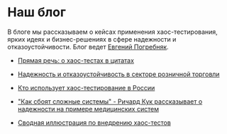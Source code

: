 # Наш блог 

В блоге мы рассказываем о кейсах применения хаос-тестирования,
ярких идеях и бизнес-решениях в сфере надежности и отказоустойчивости. 
Блог ведет [Евгений Погребняк](mailto:epo@v10n.com).

- [Прямая речь: о хаос-тестах в цитатах](quotes.md)

- [Надежность и отказоустойчивость в секторе розничной торговли](retail-sector-x5.md)

- [Кто использует хаос-тестирование в России](russian-cases.md)

- ["Как сбоят сложные системы" - Ричард Кук рассказывает о надежности на примере медицинских систем](how-complex-systems-fail.md)

- [Сводная иллюстрация по внедрению хаос-тестов](workflow.md)